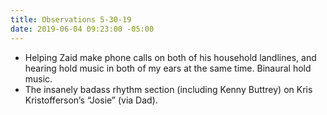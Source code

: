 ```yaml
---
title: Observations 5-30-19
date: 2019-06-04 09:23:00 -05:00
---
```


- Helping Zaid make phone calls on both of his household landlines, and hearing hold music in both of my ears at the same time. Binaural hold music.
- The insanely badass rhythm section (including Kenny Buttrey) on Kris Kristofferson’s “Josie” (via Dad).